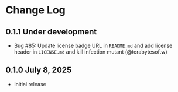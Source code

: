 # Change Log

## 0.1.1 Under development

- Bug #85: Update license badge URL in `README.md` and add license header in `LICENSE.md` and kill infection mutant (@terabytesoftw)

## 0.1.0 July 8, 2025

- Initial release

